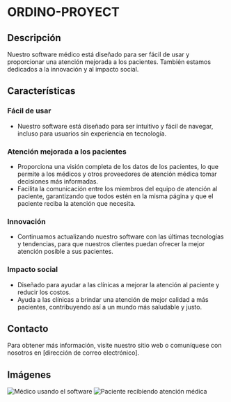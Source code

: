 # ORDINO-PROYECT

## Descripción

Nuestro software médico está diseñado para ser fácil de usar y proporcionar una atención mejorada a los pacientes. También estamos dedicados a la innovación y al impacto social.

## Características

### Fácil de usar
- Nuestro software está diseñado para ser intuitivo y fácil de navegar, incluso para usuarios sin experiencia en tecnología.

### Atención mejorada a los pacientes
- Proporciona una visión completa de los datos de los pacientes, lo que permite a los médicos y otros proveedores de atención médica tomar decisiones más informadas.
- Facilita la comunicación entre los miembros del equipo de atención al paciente, garantizando que todos estén en la misma página y que el paciente reciba la atención que necesita.

### Innovación
- Continuamos actualizando nuestro software con las últimas tecnologías y tendencias, para que nuestros clientes puedan ofrecer la mejor atención posible a sus pacientes.

### Impacto social
- Diseñado para ayudar a las clínicas a mejorar la atención al paciente y reducir los costos.
- Ayuda a las clínicas a brindar una atención de mejor calidad a más pacientes, contribuyendo así a un mundo más saludable y justo.

## Contacto

Para obtener más información, visite nuestro sitio web o comuníquese con nosotros en [dirección de correo electrónico].

## Imágenes

![Médico usando el software](https://images.unsplash.com/photo-1576091160550-2173dba999ef?ixlib=rb-4.0.3&ixid=M3wxMjA3fDB8MHxwaG90by1wYWdlfHx8fGVufDB8fHx8fA%3D%3D&auto=format&fit=crop&w=1470&q=80)
![Paciente recibiendo atención médica](https://images.unsplash.com/photo-1576091160399-112ba8d25d1d?ixlib=rb-4.0.3&ixid=M3wxMjA3fDB8MHxwaG90by1wYWdlfHx8fGVufDB8fHx8fA%3D%3D&auto=format&fit=crop&w=1470&q=80)


